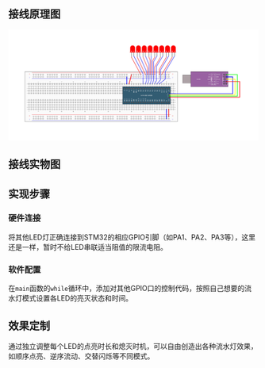 ## 接线原理图

![LED流水灯](assets/LED流水灯.jpg)

## 接线实物图

## 实现步骤

### 硬件连接

将其他LED灯正确连接到STM32的相应GPIO引脚（如PA1、PA2、PA3等），这里还是一样，暂时不给LED串联适当阻值的限流电阻。

### 软件配置

在`main`函数的`while`循环中，添加对其他GPIO口的控制代码，按照自己想要的流水灯模式设置各LED的亮灭状态和时间。

## 效果定制

通过独立调整每个LED的点亮时长和熄灭时机，可以自由创造出各种流水灯效果，如顺序点亮、逆序流动、交替闪烁等不同模式。